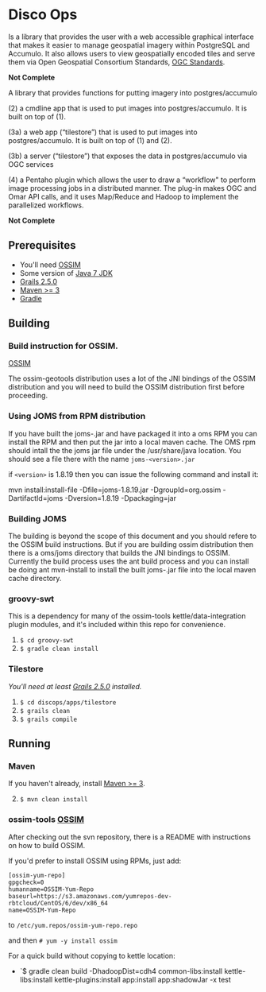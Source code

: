 # Disco Ops


Is a library that provides the user with a web accessible graphical interface
that makes it easier to manage geospatial imagery within PostgreSQL and Accumulo. 
It also allows users to view geospatially encoded tiles and serve them 
via Open Geospatial Consortium Standards, [OGC Standards](http://www.opengeospatial.org/standards).

**Not Complete**

A library that provides functions for putting imagery into postgres/accumulo

(2) a cmdline app that is used to put images into postgres/accumulo. It is built on top of (1).

(3a) a web app (“tilestore”) that is used to put images into postgres/accumulo. It is built on top of (1) and (2).

(3b) a server (“tilestore”) that exposes the data in postgres/accumulo via OGC services

(4) a Pentaho plugin which allows the user to draw a “workflow" to perform image processing jobs in a distributed manner. The plug-in makes OGC and Omar API calls, and it uses Map/Reduce and Hadoop to implement the parallelized workflows.

**Not Complete**

## Prerequisites

- You'll need [OSSIM](http://trac.osgeo.org/ossim/)
- Some version of [Java 7 JDK](http://openjdk.java.net/install/)
- [Grails 2.5.0](https://grails.org/download.html)
- [Maven >= 3](https://maven.apache.org/)
- [Gradle](http://gradle.org/)

## Building

### Build instruction for OSSIM.  

[OSSIM](http://trac.osgeo.org/ossim/)

The ossim-geotools distribution uses a lot of the JNI bindings of the OSSIM distribution and you will need to build the OSSIM distribution first before proceeding.


### Using JOMS from RPM distribution


If you have built the joms-<version>.jar and have packaged it into a oms RPM you can install the RPM and then 
put the jar into a local maven cache.  The OMS rpm should intall the the joms jar file under the /usr/share/java location.  You should see a file there with the name `joms-<version>.jar`

if `<version>` is 1.8.19 then you can issue the following command and install it:

mvn install:install-file -Dfile=joms-1.8.19.jar -DgroupId=org.ossim -DartifactId=joms -Dversion=1.8.19 -Dpackaging=jar

### Building JOMS

The building is beyond the scope of this document and you should refere to the OSSIM build instructions.  But if you are building ossim distribution then there is a oms/joms directory that builds the JNI bindings to OSSIM.  Currently the build process uses the ant build process and you can install be doing ant mvn-install to install the built joms-<version>.jar file into the local maven cache directory.



### groovy-swt

This is a dependency for many of the ossim-tools kettle/data-integration plugin modules, and it's included
within this repo for convenience.

1. `$ cd groovy-swt`
2. `$ gradle clean install`

### Tilestore 

*You'll need at least [Grails 2.5.0](https://grails.org/download.html) installed.*

1. `$ cd discops/apps/tilestore`
2. `$ grails clean`
3. `$ grails compile`

## Running

### Maven

If you haven't already, install [Maven >= 3](https://maven.apache.org/).

2. `$ mvn clean install`

### ossim-tools [OSSIM](http://trac.osgeo.org/ossim/)

After checking out the svn repository, there is a README with instructions
on how to build OSSIM.

If you'd prefer to install OSSIM using RPMs, just add:

    [ossim-yum-repo]
    gpgcheck=0
    humanname=OSSIM-Yum-Repo
    baseurl=https://s3.amazonaws.com/yumrepos-dev-rbtcloud/CentOS/6/dev/x86_64
    name=OSSIM-Yum-Repo

to `/etc/yum.repos/ossim-yum-repo.repo`

and then `# yum -y install ossim`

For a quick build without copying to kettle location:

- `$ gradle clean build -DhadoopDist=cdh4 common-libs:install kettle-libs:install kettle-plugins:install app:install app:shadowJar -x test



